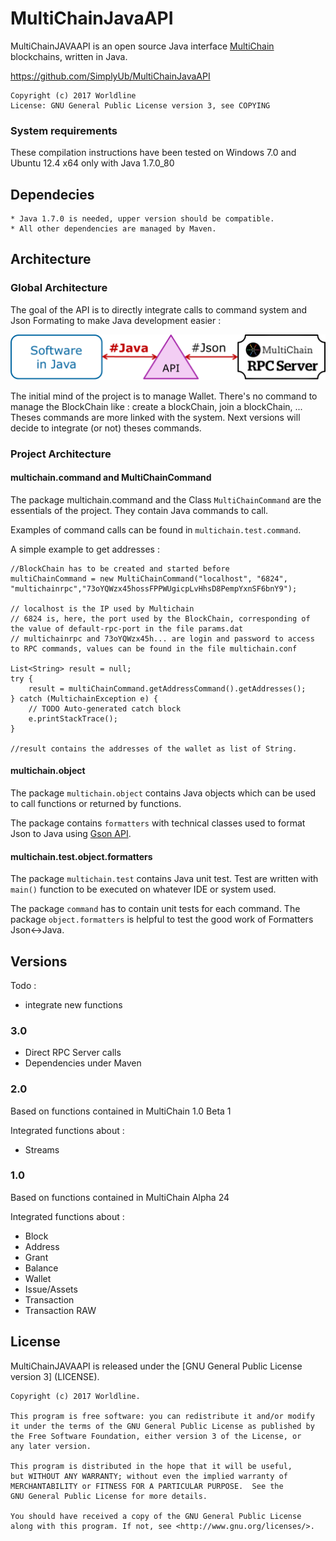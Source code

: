 # MultiChainJavaAPI

MultiChainJAVAAPI is an open source Java interface [MultiChain](http://www.multichain.com/) blockchains, written in Java.

https://github.com/SimplyUb/MultiChainJavaAPI

    Copyright (c) 2017 Worldline
    License: GNU General Public License version 3, see COPYING

	
	
### System requirements

These compilation instructions have been tested on Windows 7.0 and Ubuntu 12.4 x64 only with Java 1.7.0_80


## Dependecies

    * Java 1.7.0 is needed, upper version should be compatible.
	* All other dependencies are managed by Maven.

## Architecture

### Global Architecture
The goal of the API is to directly integrate calls to command system and Json Formating to make Java development easier :

![alt tag](Archi.png)

The initial mind of the project is to manage Wallet.
There's no command to manage the BlockChain like : create a blockChain, join a blockChain, ...
Theses commands are more linked with the system.
Next versions will decide to integrate (or not) theses commands.

### Project Architecture

#### multichain.command and MultiChainCommand
The package multichain.command and the Class `MultiChainCommand` are the essentials of the project.
They contain Java commands to call.

Examples of command calls can be found in `multichain.test.command`.

A simple example to get addresses :
```
//BlockChain has to be created and started before
multiChainCommand = new MultiChainCommand("localhost", "6824", "multichainrpc","73oYQWzx45hossFPPWUgicpLvHhsD8PempYxnSF6bnY9");

// localhost is the IP used by Multichain
// 6824 is, here, the port used by the BlockChain, corresponding of the value of default-rpc-port in the file params.dat 
// multichainrpc and 73oYQWzx45h... are login and password to access to RPC commands, values can be found in the file multichain.conf

List<String> result = null;
try {
	result = multiChainCommand.getAddressCommand().getAddresses();
} catch (MultichainException e) {
	// TODO Auto-generated catch block
	e.printStackTrace();
}

//result contains the addresses of the wallet as list of String.
```


#### multichain.object
The package `multichain.object` contains Java objects which can be used to call functions or returned by functions.

The package contains `formatters` with technical classes used to format Json to Java using [Gson API](https://github.com/google/gson).

#### multichain.test.object.formatters
The package `multichain.test` contains Java unit test.
Test are written with `main()` function to be executed on whatever IDE or system used.

The package `command` has to contain unit tests for each command.
The package `object.formatters` is helpful to test the good work of Formatters Json<->Java.


## Versions

Todo :
* integrate new functions

### 3.0
* Direct RPC Server calls
* Dependencies under Maven

### 2.0
Based on functions contained in MultiChain 1.0 Beta 1

Integrated functions about :
* Streams

### 1.0
Based on functions contained in MultiChain Alpha 24

Integrated functions about :
* Block
* Address
* Grant
* Balance
* Wallet
* Issue/Assets
* Transaction
* Transaction	RAW


## License

MultiChainJAVAAPI is released under the [GNU General Public License version 3] (LICENSE).


```
Copyright (c) 2017 Worldline.

This program is free software: you can redistribute it and/or modify
it under the terms of the GNU General Public License as published by
the Free Software Foundation, either version 3 of the License, or
any later version.

This program is distributed in the hope that it will be useful,
but WITHOUT ANY WARRANTY; without even the implied warranty of
MERCHANTABILITY or FITNESS FOR A PARTICULAR PURPOSE.  See the
GNU General Public License for more details.

You should have received a copy of the GNU General Public License
along with this program. If not, see <http://www.gnu.org/licenses/>.
```
